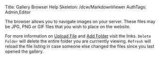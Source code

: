 Title: Gallery Browser Help
Skeleton: /dcw/MarkdownViewer
AuthTags: Admin,Editor

The browser allows you to navigate images on your server.  These files may be JPG, PNG or GIF files that you wish to place on the website.

For more information on [Upload File](/dcm/cms/galleries/QuickUpload-help) and [Add Folder](/dcm/cms/galleries/AddFolder-help) visit the links.  `Delete Folder` will delete the entire folder you are currrently viewing.  `Refresh` will reload the file listing in case someone else changed the files since you last opened the gallery.

